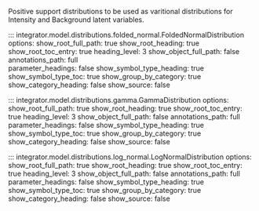 Positive support distributions to be used as varitional distributions for Intensity and Background latent variables. 

::: integrator.model.distributions.folded_normal.FoldedNormalDistribution
    options:
      show_root_full_path: true
      show_root_heading: true
      show_root_toc_entry: true
      heading_level: 3
      show_object_full_path: false
      annotations_path: full	
      parameter_headings: false
      show_symbol_type_heading: true
      show_symbol_type_toc: true
      show_group_by_category: true
      show_category_heading: false
      show_source: false

::: integrator.model.distributions.gamma.GammaDistribution
    options:
      show_root_full_path: true
      show_root_heading: true
      show_root_toc_entry: true
      heading_level: 3
      show_object_full_path: false
      annotations_path: full	
      parameter_headings: false
      show_symbol_type_heading: true
      show_symbol_type_toc: true
      show_group_by_category: true
      show_category_heading: false
      show_source: false

::: integrator.model.distributions.log_normal.LogNormalDistribution
    options:
      show_root_full_path: true
      show_root_heading: true
      show_root_toc_entry: true
      heading_level: 3
      show_object_full_path: false
      annotations_path: full	
      parameter_headings: false
      show_symbol_type_heading: true
      show_symbol_type_toc: true
      show_group_by_category: true
      show_category_heading: false
      show_source: false


